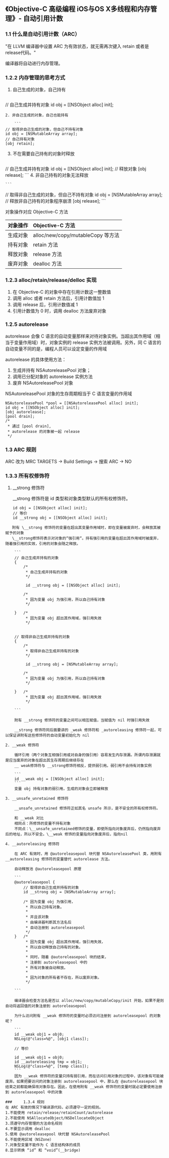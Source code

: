 ## 《Objective-C 高级编程 iOS与OS X多线程和内存管理》- 自动引用计数

### 1.1 什么是自动引用计数（ARC）

"在 LLVM 编译器中设置 ARC 为有效状态，就无需再次键入 retain 或者是 release代码。"

编译器将自动进行内存管理。

### 1.2.2 内存管理的思考方式
1. 自己生成的对象，自己持有

    ```
// 自己生成并持有对象
id obj = [[NSObject alloc] init];
```
2. 非自己生成的对象，自己也能持有

    ```
// 取得非自己生成的对象，但自己不持有对象
id obj = [NSMutableArray array];
// 自己持有对象
[obj retain];
```
3. 不在需要自己持有的对象时释放
    
    ```
// 自己生成并持有对象
id obj = [[NSObject alloc] init];
// 释放对象
[obj release];
    ```
4. 非自己持有的对象无法释放

    ```
// 取得非自己生成的对象，但自己不持有对象
id obj = [NSMutableArray array];
// 释放非自己持有的对象程序崩溃
[obj release]; 
    ```

对象操作对应 Objective-C 方法

| 对象操作 | Objective-C 方法 |
| --- | :-- |
| 生成对象 | alloc/new/copy/mutableCopy 等方法 |
| 持有对象 | retain 方法 |
| 释放对象 | release 方法 |
| 废弃对象 | dealloc 方法 |

### 1.2.3 alloc/retain/release/delloc 实现

1. 在 Objective-C 的对象中存在引用计数这一整数值
2. 调用 alloc 或者 retain 方法后，引用计数值加 1
3. 调用 release 后，引用计数值减 1
4. 引用计数值为 0 时，调用 dealloc 方法废弃对象

### 1.2.5 autorelease

autorelease 会像 C 语言的自动变量那样来对待对象实例。当超出其作用域（相当于变量作用域）时，对象实例的 release 实例方法被调用。另外，同 C 语言的自动变量不同的是，编程人员可以设定变量的作用域

autorelease 的具体使用方法：
1. 生成并持有 NSAutoreleasePool 对象；
2. 调用已分配对象的 autorelease 实例方法
3. 废弃 NSAutoreleasePool 对象

NSAutoreleasePool 对象的生存周期相当于 C 语言变量的作用域


```
NSAutoreleasePool *pool = [[NSAutoreleasePool alloc] init];
id obj = [[NSObject alloc] init];
[obj autorelease];
[pool drain];
/*
 * 通过 [pool drain],
 * autorelease 的对象被一起 release
 */
```

### 1.3 ARC 规则
ARC 改为 MRC
TARGETS -> Build Settings -> 搜索 ARC -> NO

### 1.3.3 所有权修饰符

1. __strong 修饰符
    
    \__strong 修饰符是 id 类型和对象类型默认的所有权修饰符。
    
    ```
    id obj = [[NSObject alloc] init];
    // 等价
    id __strong obj = [[NSObject alloc] init];
```
   附有 \__strong 修饰符的变量在超出其变量作用域时，即在变量被废弃时，会释放其被赋予的对象
   \__strong修饰符表示对对象的“强引用“。持有强引用的变量在超出其作用域时被废弃，随着强引用的实效，引用的对象会随之释放。
   
    ```
    // 自己生成并持有的对象
    {
        /*
         * 自己生成并持有的对象
         */
         
         id __strong obj = [[NSObject alloc] init];
         
        /*
         * 因为变量 obj 为强引用，所以自己持有对象
         */
         
    }   /*
         * 因为变量 obj 超出其作用域，强引用失效
         */
    
    
    // 取得非自己生成并持有的对象     
    {
        /*
         * 取得非自己生成并持有的对象 
         */
         
         id __strong obj = [NSMutableArray array];
         
        /*
         * 因为变量 obj 为强引用，所以自己持有对象
         */
         
    }   /*
         * 因为变量 obj 超出其作用域，强引用失效
         */     
         
    ```
    
    附有 __strong 修饰符的变量之间可以相互赋值，当赋值为 nil 时强引用失效
    
    __strong 修饰符同后面要讲的 _weak 修饰符和 _autoreleasing 修饰符一起，可以保证讲附有这些修饰符的自动变量初始化为 nil

2. __weak 修饰符

    循环引用（两个对象互相强引用或对自身的强引用）容易发生内存泄漏。所谓内存泄漏就是应当废弃的对象在超出其生存周期后继续存在
    __ weak修饰符与 __strong修饰符相反，提供弱引用。弱引用不会持有对象实例
    
    ```
    id __weak obj = [[NSObject alloc] init];
    ```
    变量 obj 持有对象的弱引用，生成的对象会立即被释放
    
3. __unsafe_unretained 修饰符

    __unsafe_unretained 修饰符正如其名 unsafe 所示，是不安全的所有权修饰符。
    
    和 __weak 对比
    相同点：所修饰的变量不持有对象
    不同点：\__unsafe_unretained修饰的变量，即使所指向对象废弃后，仍然指向废弃后的地址，所以不安全。\__weak 修饰的变量指向对象废弃后，指向nil
    
4. __autoreleasing 修饰符

    在 ARC 有效时，用 @autoreleasepool 块代替 NSAutoreleasePool 类，用附有 __autoreleasing 修饰符的变量替代 autorelease 方法。
    
    自动释放池 @autoreleasepool 原理
    
    ```
    @autoreleasepool {
        // 取得非自己生成并持有的对象
        id __strong obj = [NSMutableArray array];
        
        /* 因为变量 obj 为强引用，
         * 所以自己持有对象。
         * 
         * 并且该对象
         * 由编译器判断其方法名后
         * 自动注册到 autoreleasepool
         */
    }   /*
         * 因为变量 obj 超出其作用域，强引用失效，
         * 所以自动释放自己持有的对象。
         *
         * 同时，随着 @autoreleasepool 块的结束，
         * 注册到 autoreleasepool 中的
         * 所有对象被自动释放。
         *
         * 因为对象的所有者不存在，所以废弃对象。
         */
    
    ```
    
    编译器会检查方法名是否以 alloc/new/copy/mutableCopy/init 开始，如果不是则自动将返回值的对象注册到 autoreleasepool
    
    为什么访问附有 __weak 修饰符的变量时必须访问注册到 autoreleasepool 的对象呢？
    
    ```
    id __weak obj1 = obj0;
    NSLog(@"class=%@", [obj1 class]);
    
    // 等价
    
    id __weak obj1 = obj0;
    id __autoreleasing tmp = obj1;
    NSLog(@"class=%@", [temp class]);
    ```
    因为 __weak 修饰符的变量只持有弱引用，而在访问引用对象的过程中，该对象有可能被废弃。如果把要访问的对象注册到 autoreleasepool 中，那么在 @autoreleasepool 块结束之前都能确保改对象存在。因此，在使用附有 __weak 修饰符的变量时就必定要使用注册到 autoreleasepool 中的对象
    
###     1.3.4 规则
在 ARC 有效的情况下编译源代码，必须遵守一定的规则。
1.不能使用 retain/release/retainCount/autorelease
2.不能使用 NSAllocateObject/NSDellocateObject
3.须遵守内存管理的方法命名规则
4.不要显示调用 dealloc
5.使用 @autoreleasepool 块代替 NSAutoreleasePool
6.不能使用区域（NSZone）
7.对象型变量不能作为 C 语言结构体的成员
8.显示转换 “id” 和 “void”(__bridge)









